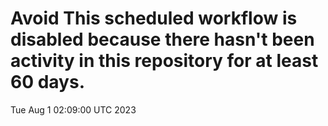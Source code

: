 # Avoid This scheduled workflow is disabled because there hasn't been activity in this repository for at least 60 days.
Tue Aug  1 02:09:00 UTC 2023
